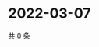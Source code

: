 # 2022-03-07

共 0 条

<!-- BEGIN WEIBO -->
<!-- 最后更新时间 Mon Mar 07 2022 01:09:09 GMT+0800 (China Standard Time) -->

<!-- END WEIBO -->

